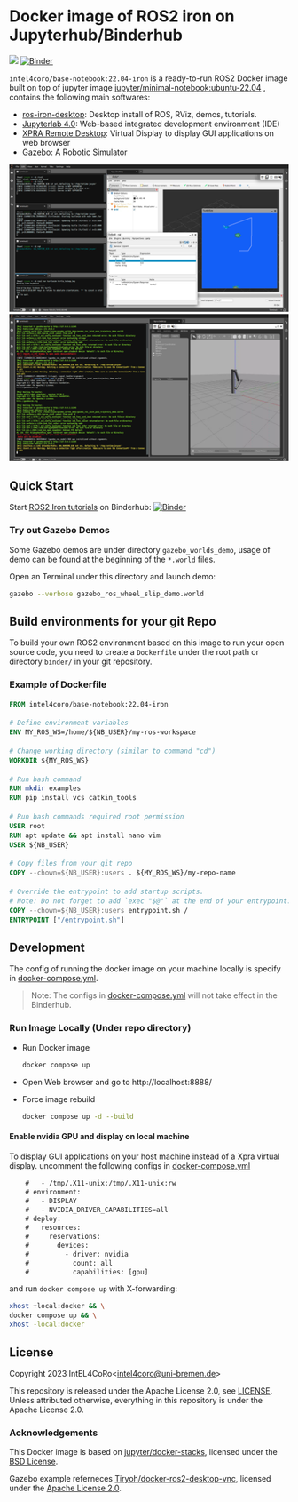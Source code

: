 # Docker image of ROS2 iron on Jupyterhub/Binderhub

[![](https://img.shields.io/docker/pulls/intel4coro/base-notebook.svg)](https://hub.docker.com/r/intel4coro/base-notebook/tags)
[![Binder](https://binder.intel4coro.de/badge_logo.svg)](https://binder.intel4coro.de/v2/gh/IntEL4CoRo/docker-stacks.git/ros-iron)

`intel4coro/base-notebook:22.04-iron`  is a ready-to-run ROS2 Docker image built on top of jupyter image [jupyter/minimal-notebook:ubuntu-22.04](https://jupyter-docker-stacks.readthedocs.io/en/latest/using/selecting.html#jupyter-minimal-notebook) , contains the following main softwares:

- [ros-iron-desktop](https://docs.ros.org/en/iron/index.html): Desktop install of ROS, RViz, demos, tutorials.
- [Jupyterlab 4.0](https://github.com/jupyterlab/jupyterlab): Web-based integrated development environment (IDE)
- [XPRA Remote Desktop](https://github.com/Xpra-org/xpra): Virtual Display to display GUI applications on web browser
- [Gazebo](http://classic.gazebosim.org/): A Robotic Simulator

![screenshot-ros](./screenshots/screenshot.png)
![screenshot-gazebo](./screenshots/screenshot-gazebo.png)

## Quick Start

Start [ROS2 Iron tutorials](https://docs.ros.org/en/iron/Tutorials.html) on Binderhub: [![Binder](https://binder.intel4coro.de/badge_logo.svg)](https://binder.intel4coro.de/v2/gh/IntEL4CoRo/docker-stacks.git/ros-iron)

### Try out Gazebo Demos

Some Gazebo demos are under directory `gazebo_worlds_demo`, usage of demo can be found at the beginning of the `*.world` files.

Open an Terminal under this directory and launch demo:

```bash
gazebo --verbose gazebo_ros_wheel_slip_demo.world
```

## Build environments for your git Repo

To build your own ROS2 environment based on this image to run your open source code, you need to create a `Dockerfile` under the root path or directory `binder/` in your git repository.

### Example of Dockerfile

```Dockerfile
FROM intel4coro/base-notebook:22.04-iron

# Define environment variables
ENV MY_ROS_WS=/home/${NB_USER}/my-ros-workspace

# Change working directory (similar to command "cd")
WORKDIR ${MY_ROS_WS}

# Run bash command
RUN mkdir examples
RUN pip install vcs catkin_tools

# Run bash commands required root permission
USER root
RUN apt update && apt install nano vim
USER ${NB_USER}

# Copy files from your git repo
COPY --chown=${NB_USER}:users . ${MY_ROS_WS}/my-repo-name

# Override the entrypoint to add startup scripts.
# Note: Do not forget to add `exec "$@"` at the end of your entrypoint.
COPY --chown=${NB_USER}:users entrypoint.sh /
ENTRYPOINT ["/entrypoint.sh"]
```

## Development

The config of running the docker image on your machine locally is specify in [docker-compose.yml](./docker-compose.yml).

> Note: The configs in [docker-compose.yml](./docker-compose.yml) will not take effect in the Binderhub.

### Run Image Locally (Under repo directory)

- Run Docker image

  ```bash
  docker compose up
  ```

- Open Web browser and go to http://localhost:8888/

- Force image rebuild

  ```bash
  docker compose up -d --build 
  ```

#### Enable nvidia GPU and display on local machine

To display GUI applications on your host machine instead of a Xpra virtual display. uncomment the following configs in [docker-compose.yml](./docker-compose.yml)

```docker-compose
    #   - /tmp/.X11-unix:/tmp/.X11-unix:rw
    # environment:
    #   - DISPLAY
    #   - NVIDIA_DRIVER_CAPABILITIES=all
    # deploy:
    #   resources:
    #     reservations:
    #       devices:
    #         - driver: nvidia
    #           count: all
    #           capabilities: [gpu]
```

and run `docker compose up` with X-forwarding:

```bash
xhost +local:docker && \
docker compose up && \
xhost -local:docker
```

## License

Copyright 2023 IntEL4CoRo\<intel4coro@uni-bremen.de\>

This repository is released under the Apache License 2.0, see [LICENSE](./LICENSE).  
Unless attributed otherwise, everything in this repository is under the Apache License 2.0.

### Acknowledgements

This Docker image is based on [jupyter/docker-stacks](https://github.com/jupyter/docker-stacks), licensed under the [BSD License](https://github.com/jupyter/docker-stacks/blob/main/LICENSE.md).

Gazebo example referneces [Tiryoh/docker-ros2-desktop-vnc](https://github.com/fcwu/docker-ubuntu-vnc-desktop), licensed under the [Apache License 2.0](https://github.com/Tiryoh/docker-ros2-desktop-vnc/blob/master/LICENSE).
